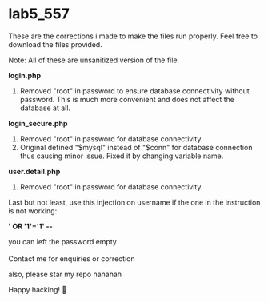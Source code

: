# lab5_557
These are the corrections i made to make the files run properly.
Feel free to download the files provided.

Note: All of these are unsanitized version of the file. 

**login.php**
1. Removed "root" in password to ensure database connectivity without password. This is much more convenient and does not affect the database at all.

**login_secure.php**
1. Removed "root" in password for database connectivity.
2. Original defined "$mysql" instead of "$conn" for database connection thus causing minor issue. Fixed it by changing variable name.

**user.detail.php**
1. Removed "root" in password for database connectivity.

Last but not least, use this injection on username if the one in the instruction is not working:

**' OR '1'='1' --**

you can left the password empty<br><br>
Contact me for enquiries or correction

also, please star my repo hahahah

Happy hacking! 🦆
